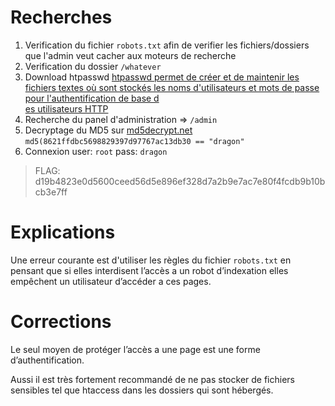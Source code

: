 # Recherches

1. Verification du fichier `robots.txt` afin de verifier les fichiers/dossiers que l'admin veut cacher aux moteurs de recherche
2. Verification du dossier `/whatever`
3. Download htpasswd [htpasswd permet de créer et de maintenir les fichiers textes où sont stockés les noms d'utilisateurs et mots de passe pour l'authentification de base d\
es utilisateurs HTTP](https://httpd.apache.org/docs/2.4/fr/programs/htpasswd.html)
4. Recherche du panel d'administration => `/admin`
5. Decryptage du MD5 sur [md5decrypt.net](https://md5decrypt.net/) `md5(8621ffdbc5698829397d97767ac13db30 == "dragon"`
6. Connexion user: `root` pass: `dragon`

> FLAG: d19b4823e0d5600ceed56d5e896ef328d7a2b9e7ac7e80f4fcdb9b10bcb3e7ff

# Explications

Une erreur courante est d'utiliser les règles du fichier `robots.txt` en pensant que si elles interdisent l’accès a un robot d’indexation elles empêchent un utilisateur d’accéder a ces pages.

# Corrections

Le seul moyen de protéger l’accès a une page est une forme d’authentification.

Aussi il est très fortement recommandé de ne pas stocker de fichiers sensibles tel que htaccess dans les dossiers qui sont hébergés.
